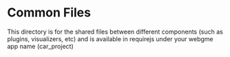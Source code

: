 # Common Files
This directory is for the shared files between different components (such as plugins, visualizers, etc) and is available in requirejs under your webgme app name (car_project)
